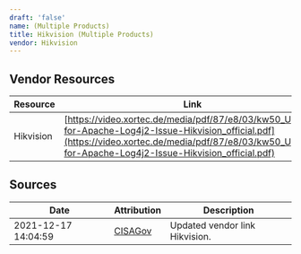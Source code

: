 ```yaml
---
draft: 'false'
name: (Multiple Products)
title: Hikvision (Multiple Products)
vendor: Hikvision
---
```


## Vendor Resources
| Resource | Link |
| --- | --- |
| Hikvision | [https://video.xortec.de/media/pdf/87/e8/03/kw50_Update-for-Apache-Log4j2-Issue-Hikvision_official.pdf](https://video.xortec.de/media/pdf/87/e8/03/kw50_Update-for-Apache-Log4j2-Issue-Hikvision_official.pdf) |



## Sources
| Date | Attribution | Description |
| --- | --- | --- |
| 2021-12-17 14:04:59 | [CISAGov](https://raw.githubusercontent.com/cisagov/log4j-affected-db/develop/README.md) | Updated vendor link Hikvision.  |
